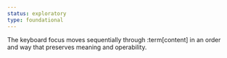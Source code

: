 ```yaml
---
status: exploratory
type: foundational
---
```


The keyboard focus moves sequentially through :term[content] in an order and way that preserves meaning and operability.